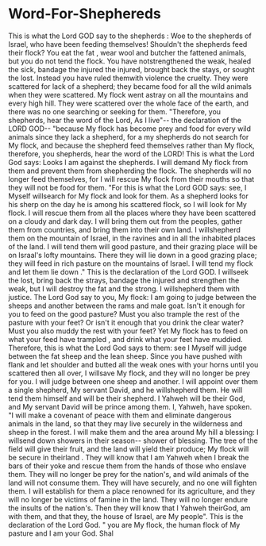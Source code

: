 # Word-For-Shephereds
This is what the Lord GOD say to the shepherds : Woe to the shepherds of Israel, who have been feeding themselves! Shouldn't the shepherds feed their flock? You eat the fat , wear wool and butcher the fattened animals, but you do not tend the flock. You have notstrengthened the weak, healed the sick, bandage the injured the injured, brought back the stays, or sought the lost. Instead you have ruled themwith violence the cruelty. They were scattered for lack of a shepherd; they became food for all the wild animals when they were scattered. My flock went astray on all the mountains and every high hill. They were scattered over the whole face of the earth, and there was no one searching or seeking for them. "Therefore, you shepherds, hear the word of the Lord, As I live"-- the declaration of the LORD GOD-- "because My flock has become prey and food for every wild animals since they lack a shepherd, for a my shepherds do not search for My flock, and because the shepherd feed themselves rather than My flock, therefore, you shepherds, hear the word of the LORD! This is what the Lord God says: Looks I am against the shepherds. I will demand My flock from them and prevent them from shepherding the flock. The shepherds will no longer feed themselves, for I will rescue My flock from their mouths so that they will not be food for them. "For this is what the Lord GOD says: see, I Myself willsearch for My flock and look for them. As a shepherd looks for his sherp on the day he is among his scattered flock, so I will look for My flock. I will rescue them from all the places where they have been scattered on a cloudy and dark day. I will bring them out from the peoples, gather them from countries, and bring them into their own land. I willshepherd them on the mountain of Israel, in the ravines and in all the inhabited places of the land. I will tend them will good pasture, and their grazing place will be on Israal's lofty mountains. There they will lie down in a good grazing place; they will feed in rich pasture on the mountains of Israel. I will tend my flock and let them lie down ." This is the declaration of the Lord GOD. I willseek the lost, bring back the strays, bandage the injured and strengthen the weak, but I will destroy the fat and the strong. I willshepherd them with justice. The Lord God say to you, My flock: I am going to judge between the sheeps and another between the rams and male goat. Isn't it enough for you to feed on the good pasture? Must you also trample the rest of the pasture with your feet? Or isn't it enough that you drink the clear water? Must you also muddy the rest with your feet? Yet My flock has to feed on what your feed have trampled , and drink what your feet have muddied. Therefore, this is what the Lord God says to them: see I Myself will judge between the fat sheep and the lean sheep. Since you have pushed with flank and let shoulder and butted all the weak ones with your horns until you scattered then all over, I willsave My flock, and they will no longer be prey for you. I will judge between one sheep and another. I will appoint over them a single shepherd, My servant David, and he willshepherd them. He will tend them himself and will be their shepherd. I Yahweh will be their God, and My servant David will be prince among them. I, Yahweh, have spoken. "I will make a covenant of peace with them and eliminate dangerous animals in the land, so that they may live securely in the wilderness and sheep in the forest. I will make them and the area around My hill a blessing: I willsend down showers in their season-- shower of blessing. The tree of the field will give their fruit, and the land will yield their produce; My flock will be secure in theirland . They will know that I am Yahweh when I break the bars of their yoke and rescue them from the hands of those who enslave them. They will no longer be prey for the nation's, and wild animals of the land will not consume them. They will have securely, and no one will fighten them. I will establish for them a place renowned for its agriculture, and they will no longer be victims of famine in the land. They will no longer endure the insults of the nation's. Then they will know that I Yahweh theirGod, am with them, and that they, the house of Israel, are My people". This is the declaration of the Lord God. " you are My flock, the human flock of My pasture and I am your God. Shal
